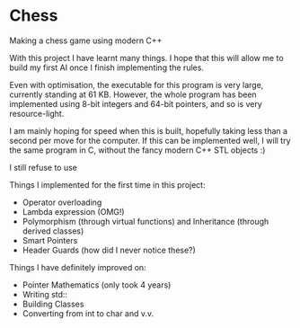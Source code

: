 # Chess
Making a chess game using modern C++

With this project I have learnt many things. I hope that this will allow me to build my first AI once I finish implementing
the rules.

Even with optimisation, the executable for this program is very large, currently standing at 61 KB.
However, the whole program has been implemented using 8-bit integers and 64-bit pointers, and so is very resource-light.

I am mainly hoping for speed when this is built, hopefully taking less than a second per move for the computer.
If this can be implemented well, I will try the same program in C, without the fancy modern C++ STL objects :)

I still refuse to use <algorithm>

Things I implemented for the first time in this project:

- Operator overloading
- Lambda expression (OMG!)
- Polymorphism (through virtual functions) and Inheritance (through derived classes)
- Smart Pointers
- Header Guards (how did I never notice these?)

Things I have definitely improved on:

- Pointer Mathematics (only took 4 years)
- Writing std::
- Building Classes
- Converting from int to char and v.v.

